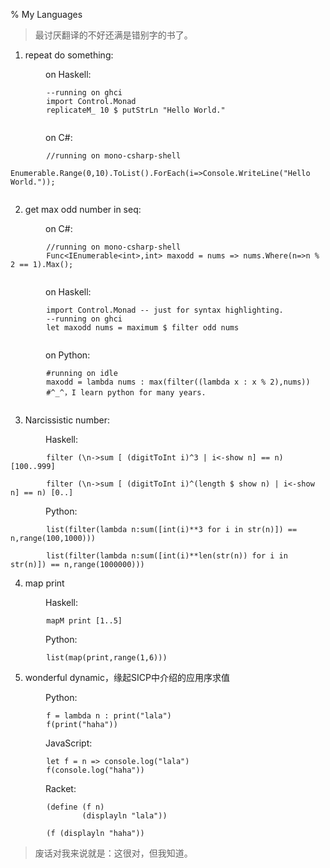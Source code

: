 % My Languages

> 最讨厌翻译的不好还满是错别字的书了。




1. repeat do something:

&emsp;&emsp;&emsp;&emsp;on Haskell:
```
        --running on ghci
        import Control.Monad
        replicateM_ 10 $ putStrLn "Hello World."
        
```

&emsp;&emsp;&emsp;&emsp;on C#:
```
        //running on mono-csharp-shell
        Enumerable.Range(0,10).ToList().ForEach(i=>Console.WriteLine("Hello World."));
        
```

2. get max odd number in seq:

&emsp;&emsp;&emsp;&emsp;on C#:
```
        //running on mono-csharp-shell
        Func<IEnumerable<int>,int> maxodd = nums => nums.Where(n=>n % 2 == 1).Max();
        
```

&emsp;&emsp;&emsp;&emsp;on Haskell:
```
        import Control.Monad -- just for syntax highlighting.
        --running on ghci
        let maxodd nums = maximum $ filter odd nums
        
```
&emsp;&emsp;&emsp;&emsp;on Python:
```
        #running on idle
        maxodd = lambda nums : max(filter((lambda x : x % 2),nums))
        #^_^，I learn python for many years.
        
```

3. Narcissistic number:

&emsp;&emsp;&emsp;&emsp;Haskell:
```
        filter (\n->sum [ (digitToInt i)^3 | i<-show n] == n) [100..999]

        filter (\n->sum [ (digitToInt i)^(length $ show n) | i<-show n] == n) [0..]
```

&emsp;&emsp;&emsp;&emsp;Python:
```
        list(filter(lambda n:sum([int(i)**3 for i in str(n)]) == n,range(100,1000)))

        list(filter(lambda n:sum([int(i)**len(str(n)) for i in str(n)]) == n,range(1000000)))
```

4. map print 

&emsp;&emsp;&emsp;&emsp;Haskell:
```
        mapM print [1..5]
```

&emsp;&emsp;&emsp;&emsp;Python:
```
        list(map(print,range(1,6)))
```


5. wonderful dynamic，缘起SICP中介绍的应用序求值

&emsp;&emsp;&emsp;&emsp;Python:
```
        f = lambda n : print("lala")
        f(print("haha"))
```

&emsp;&emsp;&emsp;&emsp;JavaScript:
```
        let f = n => console.log("lala")
        f(console.log("haha"))
```

&emsp;&emsp;&emsp;&emsp;Racket:
```
        (define (f n)
                (displayln "lala"))

        (f (displayln "haha"))
```



> 废话对我来说就是：这很对，但我知道。

